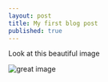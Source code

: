 ```yaml
---
layout: post
title: My first blog post
published: true
---
```



Look at this beautiful image

![great image]({{site.baseurl}}/https://upload.wikimedia.org/wikipedia/commons/d/d2/Great_dodecahedron.png)
